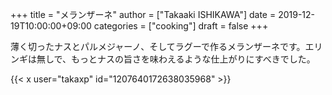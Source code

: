 +++
title = "メランザーネ"
author = ["Takaaki ISHIKAWA"]
date = 2019-12-19T10:00:00+09:00
categories = ["cooking"]
draft = false
+++

薄く切ったナスとパルメジャーノ、そしてラグーで作るメランザーネです。エリンギは無しで、もっとナスの旨さを味わえるような仕上がりにすべきでした。  

{{< x user="takaxp" id="1207640172638035968" >}}
